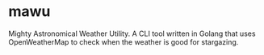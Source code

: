 # mawu
Mighty Astronomical Weather Utility. A CLI tool written in Golang that uses OpenWeatherMap to check when the weather is good for stargazing.
